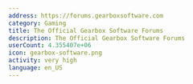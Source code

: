 ```yaml
---
address: https://forums.gearboxsoftware.com
category: Gaming
title: The Official Gearbox Software Forums
description: The Official Gearbox Software Forums
userCount: 4.355407e+06
icon: gearbox-software.png
activity: very high
language: en_US
---
```

